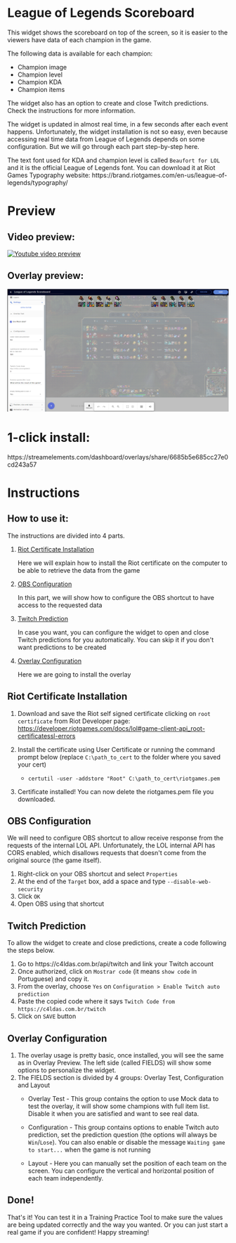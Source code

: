 <h1 id="widget-name" class="widget-name">League of Legends Scoreboard</h1>
<p id="description" class="description">This widget shows the scoreboard on top of the screen, so it is easier to the viewers have data of each champion in the game. </p>
<p>The following data is available for each champion: </p>
<ul>
<li>Champion image</li>
<li>Champion level</li>
<li>Champion KDA</li>
<li>Champion items</li>
</ul>
<p>The widget also has an option to create and close Twitch predictions. Check the instructions for more information.</p>
<p>The widget is updated in almost real time, in a few seconds after each event happens.
Unfortunately, the widget installation is not so easy, even because accessing real time data from League of Legends depends on some configuration. But we will go through each part step-by-step here.</p>
<p>The text font used for KDA and champion level is called <code>Beaufort for LOL</code> and it is the official League of Legends font. You can download it at Riot Games Typography website: https://brand.riotgames.com/en-us/league-of-legends/typography/</p>

<h1>Preview</h1>
<h2>Video preview:</h2>
<p><a href="https://www.youtube.com/watch?v=sXA7VEmf1Bk" title="Streamelements widget - League of Legends Scoreboard"><img src="https://i.imgur.com/T5gFXWR.png" alt="Youtube video preview"></a></p>
<h2>Overlay preview:</h2>
<p><img src="https://raw.githubusercontent.com/c4ldas/streamelements-widgets/main/league-of-legends-scoreboard/widget.png" alt="Overlay Preview"></p>

<h1>1-click install:</h1>
<p>https://streamelements.com/dashboard/overlays/share/6685b5e685cc27e0cd243a57</p>

<h1>Instructions</h1>
<h2>How to use it:</h2>
<p>The instructions are divided into 4 parts.</p>
<ol>
<li>
  <p><a href="README.md#riot-certificate-installation">Riot Certificate Installation</a></p>
  <p>Here we will explain how to install the Riot certificate on the computer to be able to retrieve the data from the game</p>
</li>
<li>
  <p><a href="README.md#obs-configuration">OBS Configuration</a></p>
  <p>In this part, we will show how to configure the OBS shortcut to have access to the requested data</p>
</li>
<li>
  <p><a href="README.md#twitch-prediction">Twitch Prediction</a></p>
  <p>In case you want, you can configure the widget to open and close Twitch predictions for you automatically. You can skip it if you don't want predictions to be created</p>
</li>
<li>
  <p><a href="README.md#overlay-configuration">Overlay Configuration</a></p>
  <p>Here we are going to install the overlay</p>
</li>
</ol>
<h2 id="riot-certificate-installation">Riot Certificate Installation</h2>
<ol>
  <li><p>Download and save the Riot self signed certificate clicking on <code>root certificate</code> from Riot Developer page: <a href="https://developer.riotgames.com/docs/lol#game-client-api_root-certificatessl-errors">https://developer.riotgames.com/docs/lol#game-client-api_root-certificatessl-errors</a></p></li>
  <p><li>Install the certificate using User Certificate or running the command prompt below (replace <code>C:\path_to_cert</code> to the folder where you saved your cert)</p></li>
  <ul><li><p><code>certutil -user -addstore "Root" C:\path_to_cert\riotgames.pem</code></p></li></ul>
  <li><p>Certificate installed! You can now delete the riotgames.pem file you downloaded.</p></li>
</ol>
<h2 id="obs-configuration">OBS Configuration</h2>
<p> We will need to configure OBS shortcut to allow receive response from the requests of the internal LOL API. Unfortunately, the LOL internal API has CORS enabled, which disallows requests that doesn&#39;t come from the original source (the game itself).</p>
<ol>
  <li>Right-click on your OBS shortcut and select <code>Properties</code></li>
  <li>At the end of the <code>Target</code> box, add a space and type <code>--disable-web-security</code></li>
  <li>Click <code>OK</code></li>
  <li>Open OBS using that shortcut</li>
</ol>

<h2 id="twitch-prediction">Twitch Prediction</h2>
<p> To allow the widget to create and close predictions, create a code following the steps below.</p>
<ol>
  <li>Go to https://c4ldas.com.br/api/twitch and link your Twitch account</code></li>
  <li>Once authorized, click on <code>Mostrar code</code> (it means <code>show code</code> in Portuguese) and copy it.</li>
  <li>From the overlay, choose <code>Yes</code> on <code>Configuration > Enable Twitch auto prediction</code>
  <li>Paste the copied code where it says <code>Twitch Code from https://c4ldas.com.br/twitch</code></li>
  <li>Click on <code>SAVE</code> button</li>
</ol>

<h2 id="overlay-configuration">Overlay Configuration</h2>
<ol>
<li>The overlay usage is pretty basic, once installed, you will see the same as in Overlay Preview. The left side (called FIELDS) will show some options to personalize the widget.</li>
<li>The FIELDS section is divided by 4 groups: Overlay Test, Configuration and Layout</li>
<ul><li><p>Overlay Test - This group contains the option to use Mock data to test the overlay, it will show some champions with full item list. Disable it when you are satisfied and want to see real data.</p></li></ul>
<ul><li><p>Configuration - This group contains options to enable Twitch auto prediction, set the prediction question (the options will always be <code>Win</code>/<code>Lose</code>). You can also enable or disable the message <code>Waiting game to start...</code> when the game is not running</p></li></ul>
<ul><li><p>Layout - Here you can manually set the position of each team on the screen. You can configure the vertical and horizontal position of each team independently.</p></li></ul>

</ol>
<h2>Done!</h2>
<p>That's it! You can test it in a Training Practice Tool to make sure the values are being updated correctly and the way you wanted. Or you can just start a real game if you are confident! Happy streaming!</p>
